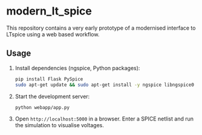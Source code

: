 # modern_lt_spice

This repository contains a very early prototype of a modernised interface to LTspice using a web based workflow.

## Usage

1. Install dependencies (ngspice, Python packages):
   ```bash
   pip install Flask PySpice
   sudo apt-get update && sudo apt-get install -y ngspice libngspice0
   ```
2. Start the development server:
   ```bash
   python webapp/app.py
   ```
3. Open `http://localhost:5000` in a browser. Enter a SPICE netlist and run the simulation to visualise voltages.
